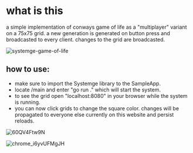 # what is this
a simple implementation of conways game of life as a "multiplayer" variant on a 75x75 grid.
a new generation is generated on button press and broadcasted to every client.
changes to the grid are broadcasted.

![systemge-game-of-life](https://github.com/NeutralUsername/Systemge-Sample-ConwaysGameOfLife/assets/39095721/5929f6de-1316-4a28-a8eb-fb9dcde2a225)



## how to use:  
- make sure to import the Systemge library to the SampleApp.  
- locate /main and enter "go run ." which will start the system.  
- to see the grid open "localhost:8080" in your browser while the system is running.  
- you can now click grids to change the square color. changes will be propagated to everyone else currently on this website and persist reloads.  


![60QV4Ftw9N](https://github.com/NeutralUsername/Systemge-Sample-ConwaysGameOfLife/assets/39095721/2f5b2d0c-65b4-4045-99da-b73d5727f160)


![chrome_i6yvUFMgJH](https://github.com/NeutralUsername/Systemge-Sample-ConwaysGameOfLife/assets/39095721/e220437f-a2c5-483f-a086-fb810827f419)

